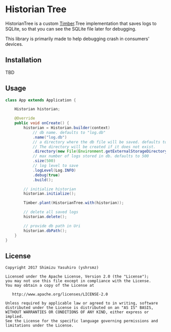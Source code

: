 Historian Tree
===

HistorianTree is a custom [Timber](https://github.com/JakeWharton/timber).Tree implementation that saves logs to SQLite, so that you can see the SQLite file later for debugging.

This library is primarily made to help debugging crash in consumers' devices.

## Installation

TBD

## Usage

```java
class App extends Application {

    Historian historian;

    @Override
    public void onCreate() {
        historian = Historian.builder(context)
            // db name. defaults to "log.db"
            .name("log.db")
            // a directory where the db file will be saved. defaults to `context.getFiles()`.
            // The directory will be created if it does not exist.
            .directory(new File(Environment.getExternalStorageDirectory(), "somedir"))
            // max number of logs stored in db. defaults to 500
            .size(500)
            // log level to save
            .logLevel(Log.INFO)
            .debug(true)
            .build();

        // initialize historian
        historian.initialize();

        Timber.plant(HistorianTree.with(historian));

        // delete all saved logs
        historian.delete();

        // provide db path in Uri
        historian.dbPath();
    }
}
```


## License

```
Copyright 2017 Shimizu Yasuhiro (yshrsmz)

Licensed under the Apache License, Version 2.0 (the "License");
you may not use this file except in compliance with the License.
You may obtain a copy of the License at

   http://www.apache.org/licenses/LICENSE-2.0

Unless required by applicable law or agreed to in writing, software
distributed under the License is distributed on an "AS IS" BASIS,
WITHOUT WARRANTIES OR CONDITIONS OF ANY KIND, either express or implied.
See the License for the specific language governing permissions and
limitations under the License.
```
